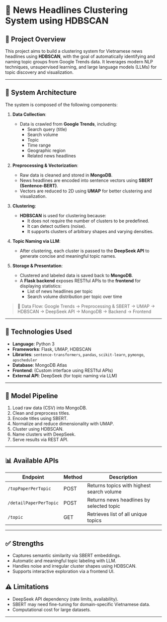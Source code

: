 # 📰 News Headlines Clustering System using HDBSCAN

## 📌 Project Overview

This project aims to build a clustering system for Vietnamese news headlines using **HDBSCAN**, with the goal of automatically identifying and naming topic groups from Google Trends data. It leverages modern NLP techniques, unsupervised learning, and large language models (LLMs) for topic discovery and visualization.

---

## 🧩 System Architecture

The system is composed of the following components:

1. **Data Collection**:
   - Data is crawled from **Google Trends**, including:
     - Search query (title)
     - Search volume
     - Topic
     - Time range
     - Geographic region
     - Related news headlines

2. **Preprocessing & Vectorization**:
   - Raw data is cleaned and stored in **MongoDB**.
   - News headlines are encoded into sentence vectors using **SBERT (Sentence-BERT)**.
   - Vectors are reduced to 2D using **UMAP** for better clustering and visualization.

3. **Clustering**:
   - **HDBSCAN** is used for clustering because:
     - It does not require the number of clusters to be predefined.
     - It can detect outliers (noise).
     - It supports clusters of arbitrary shapes and varying densities.

4. **Topic Naming via LLM**:
   - After clustering, each cluster is passed to the **DeepSeek API** to generate concise and meaningful topic names.

5. **Storage & Presentation**:
   - Clustered and labeled data is saved back to **MongoDB**.
   - A **Flask backend** exposes RESTful APIs to the **frontend** for displaying statistics:
     - List of news headlines per topic
     - Search volume distribution per topic over time

> 🔁 Data Flow: Google Trends → Preprocessing & SBERT → UMAP → HDBSCAN → DeepSeek API → MongoDB → Backend → Frontend

---

## 🧪 Technologies Used

- **Language**: Python 3
- **Frameworks**: Flask, UMAP, HDBSCAN
- **Libraries**: `sentence-transformers`, `pandas`, `scikit-learn`, `pymongo`, `apscheduler`
- **Database**: MongoDB Atlas
- **Frontend**: (Custom interface using RESTful APIs)
- **External API**: DeepSeek (for topic naming via LLM)

---

## 🧠 Model Pipeline

1. Load raw data (CSV) into MongoDB.
2. Clean and preprocess titles.
3. Encode titles using SBERT.
4. Normalize and reduce dimensionality with UMAP.
5. Cluster using HDBSCAN.
6. Name clusters with DeepSeek.
7. Serve results via REST API.

---

## 📊 Available APIs

| Endpoint              | Method | Description                                     |
|-----------------------|--------|-------------------------------------------------|
| `/topPaperPerTopic`   | POST   | Returns topics with highest search volume       |
| `/detailPaperPerTopic`| POST   | Returns news headlines by selected topic        |
| `/topic`              | GET    | Retrieves list of all unique topics             |

---

## ✅ Strengths

- Captures semantic similarity via SBERT embeddings.
- Automatic and meaningful topic labeling with LLM.
- Handles noise and irregular cluster shapes using HDBSCAN.
- Supports interactive exploration via a frontend UI.

## ⚠️ Limitations

- DeepSeek API dependency (rate limits, availability).
- SBERT may need fine-tuning for domain-specific Vietnamese data.
- Computational cost for large datasets.

---


